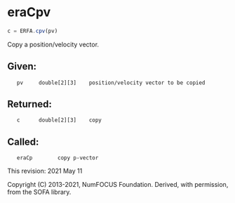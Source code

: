 # eraCpv

```js
c = ERFA.cpv(pv)
```

Copy a position/velocity vector.

## Given:
```
   pv     double[2][3]    position/velocity vector to be copied
```

## Returned:
```
   c      double[2][3]    copy
```

## Called:
```
   eraCp        copy p-vector
```

This revision:  2021 May 11

Copyright (C) 2013-2021, NumFOCUS Foundation.
Derived, with permission, from the SOFA library.
